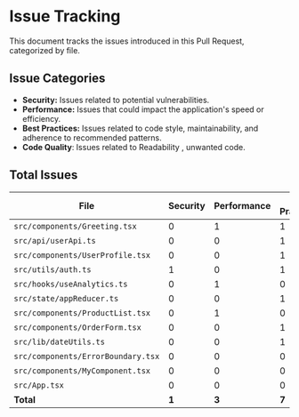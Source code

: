 # Issue Tracking

This document tracks the issues introduced in this Pull Request, categorized by file.

## Issue Categories

- **Security:** Issues related to potential vulnerabilities.
- **Performance:** Issues that could impact the application's speed or efficiency.
- **Best Practices:** Issues related to code style, maintainability, and adherence to recommended patterns.
- **Code Quality**: Issues related to Readability , unwanted code.

## Total Issues

| File                               | Security | Performance | Best Practices | Code Quality | Total  |
| ---------------------------------- | -------- | ----------- | -------------- | ------------ | ------ |
| `src/components/Greeting.tsx`      | 0        | 1           | 1              | 1            | 3      |
| `src/api/userApi.ts`               | 0        | 0           | 1              | 0            | 1      |
| `src/components/UserProfile.tsx`   | 0        | 0           | 1              | 1            | 2      |
| `src/utils/auth.ts`                | 1        | 0           | 1              | 0            | 2      |
| `src/hooks/useAnalytics.ts`        | 0        | 1           | 0              | 0            | 1      |
| `src/state/appReducer.ts`          | 0        | 0           | 1              | 1            | 2      |
| `src/components/ProductList.tsx`   | 0        | 1           | 0              | 0            | 1      |
| `src/components/OrderForm.tsx`     | 0        | 0           | 1              | 0            | 1      |
| `src/lib/dateUtils.ts`             | 0        | 0           | 1              | 0            | 1      |
| `src/components/ErrorBoundary.tsx` | 0        | 0           | 0              | 1            | 1      |
| `src/components/MyComponent.tsx`   | 0        | 0           | 0              | 1            | 1      |
| `src/App.tsx`                      | 0        | 0           | 0              | 1            | 1      |
| **Total**                          | **1**    | **3**       | **7**          | **6**        | **17** |
